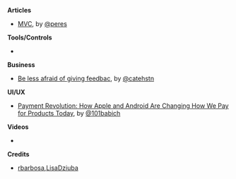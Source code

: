 **Articles**

* [MVC](http://codeplease.io/2017/11/19/mvc/), by [@peres](https://twitter.com/peres)

**Tools/Controls**

* 

**Business**

* [Be less afraid of giving feedbac](https://cate.blog/2017/11/14/be-less-afraid-of-giving-feedback/), by [@catehstn](https://twitter.com/catehstn)

**UI/UX**

* [Payment Revolution: How Apple and Android Are Changing How We Pay for Products Today](https://blogs.adobe.com/creativecloud/payment-revolution-how-apple-and-android-are-changing-how-we-pay-for-products-today/), by [@101babich](https://twitter.com/101babich)

**Videos**

* 

**Credits**

* [rbarbosa](https://github.com/rbarbosa),[LisaDziuba](https://github.com/lisadziuba)

